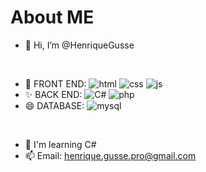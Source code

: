# About ME 

- 👋 Hi, I’m @HenriqueGusse
<br/>

- 👀 FRONT END:
![html](https://img.shields.io/badge/HTML5-E34F26?style=for-the-badge&logo=html5&logoColor=white)
![css](https://img.shields.io/badge/CSS3-1572B6?style=for-the-badge&logo=css3&logoColor=white)
![js](https://img.shields.io/badge/JavaScript-323330?style=for-the-badge&logo=javascript&logoColor=F7DF1E)
- ✨ BACK END:
![C#](https://img.shields.io/badge/c%23-%23239120.svg?style=for-the-badge&amp;logo=c-sharp&amp;logoColor=white)
![php](https://img.shields.io/badge/PHP-777BB4?style=for-the-badge&logo=php&logoColor=white)
- 😄 DATABASE: 
![mysql](https://img.shields.io/badge/MySQL-005C84?style=for-the-badge&logo=mysql&logoColor=white)
<br/>

- 🌱 I'm learning C#
- 📫 Email: henrique.gusse.pro@gmail.com

<!---
HenriqueGusse/HenriqueGusse is a ✨ special ✨ repository because its `README.md` (this file) appears on your GitHub profile.
You can click the Preview link to take a look at your changes.
--->
